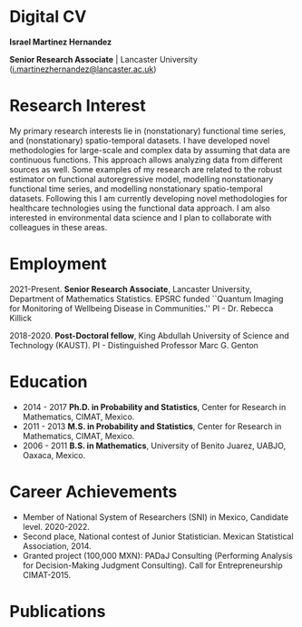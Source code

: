 
# Digital CV
**Israel Martinez Hernandez** 

**Senior Research Associate** |  Lancaster University 
(i.martinezhernandez@lancaster.ac.uk) 

# Research Interest

My primary research interests lie in  (nonstationary) functional time series, and (nonstationary) spatio-temporal  datasets. I have developed novel methodologies for large-scale and complex data by assuming that data are continuous functions. This approach allows analyzing data from different sources as well. Some examples of my research are related to the robust estimator on functional autoregressive model, modelling nonstationary functional time series, and modelling nonstationary spatio-temporal datasets. Following this I am currently developing novel methodologies for healthcare technologies using the functional data approach. I am also interested in environmental data science and I plan to collaborate with colleagues in these areas.

# Employment

2021-Present.  **Senior Research Associate**, Lancaster University, Department of Mathematics Statistics. 
  			    EPSRC funded ``Quantum Imaging for Monitoring of Wellbeing Disease in Communities.''  PI - Dr. Rebecca Killick
            
2018-2020.  **Post-Doctoral fellow**, King Abdullah University of Science and Technology (KAUST). PI - Distinguished Professor  Marc G. Genton

# Education

-  2014 - 2017 **Ph.D. in Probability and Statistics**, Center for Research in Mathematics, CIMAT,  Mexico.
-  2011 - 2013 **M.S. in Probability and Statistics**, Center for Research in Mathematics, CIMAT,  Mexico.
-  2006 - 2011 **B.S.  in Mathematics**, University of Benito Juarez, UABJO, Oaxaca, Mexico. 

# Career Achievements

-  Member of National System of Researchers (SNI) in Mexico, Candidate level. 2020-2022.
-  Second place, National contest of Junior Statistician. Mexican Statistical Association, 2014.
-  Granted project (100,000 MXN): PADaJ Consulting (Performing Analysis for Decision-Making Judgment Consulting). Call for Entrepreneurship CIMAT-2015. 

# Publications





